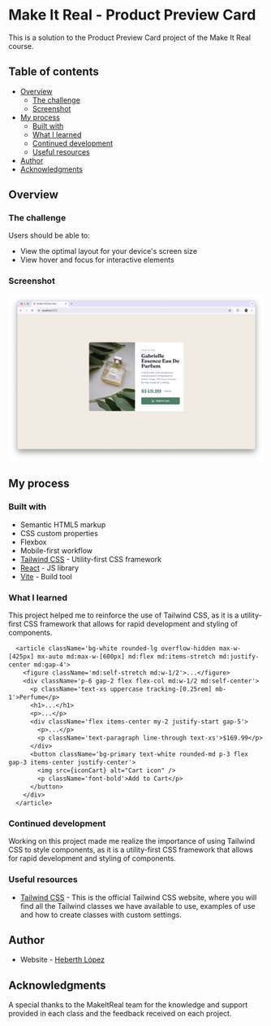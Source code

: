 # Make It Real - Product Preview Card

This is a solution to the Product Preview Card project of the Make It Real course.

## Table of contents

- [Overview](#overview)
  - [The challenge](#the-challenge)
  - [Screenshot](#screenshot)
- [My process](#my-process)
  - [Built with](#built-with)
  - [What I learned](#what-i-learned)
  - [Continued development](#continued-development)
  - [Useful resources](#useful-resources)
- [Author](#author)
- [Acknowledgments](#acknowledgments)

## Overview

### The challenge

Users should be able to:

- View the optimal layout for your device's screen size
- View hover and focus for interactive elements

### Screenshot

![Desktop version](/src/assets/screenshot.png)

## My process

### Built with

- Semantic HTML5 markup
- CSS custom properties
- Flexbox
- Mobile-first workflow
- [Tailwind CSS](https://tailwindcss.com/) - Utility-first CSS framework
- [React](https://reactjs.org/) - JS library
- [Vite](https://vitejs.dev/) - Build tool

### What I learned

This project helped me to reinforce the use of Tailwind CSS, as it is a utility-first CSS framework that allows for rapid development and styling of components.

```tsx
  <article className='bg-white rounded-lg overflow-hidden max-w-[425px] mx-auto md:max-w-[600px] md:flex md:items-stretch md:justify-center md:gap-4'>
    <figure className='md:self-stretch md:w-1/2'>...</figure>
    <div className='p-6 gap-2 flex flex-col md:w-1/2 md:self-center'>
      <p className='text-xs uppercase tracking-[0.25rem] mb-1'>Perfume</p>
      <h1>...</h1>
      <p>...</p>
      <div className='flex items-center my-2 justify-start gap-5'>
        <p>...</p>
        <p className='text-paragraph line-through text-xs'>$169.99</p>
      </div>
      <button className='bg-primary text-white rounded-md p-3 flex gap-3 items-center justify-center'>
        <img src={iconCart} alt="Cart icon" />
        <p className='font-bold'>Add to Cart</p>
      </button>
    </div>
  </article>
```

### Continued development

Working on this project made me realize the importance of using Tailwind CSS to style components, as it is a utility-first CSS framework that allows for rapid development and styling of components.

### Useful resources

- [Tailwind CSS](https://tailwindcss.com/) - This is the official Tailwind CSS website, where you will find all the Tailwind classes we have available to use, examples of use and how to create classes with custom settings.

## Author

- Website - [Heberth López](https://www.heblopez.web.app)

## Acknowledgments

A special thanks to the MakeItReal team for the knowledge and support provided in each class and the feedback received on each project.